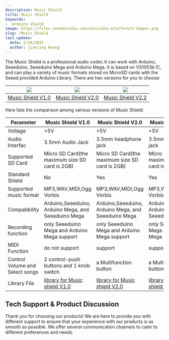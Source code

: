 ```yaml
---
description: Music Shield
title: Music Shield
keywords:
-  Arduino shield
image: https://files.seeedstudio.com/wiki/wiki-platform/S-tempor.png
slug: /Music_Shield
last_update:
  date: 2/16/2023
  author: jianjing Huang
---
```


<!-- ---
name: Music Shield
category: Discontinued
bzurl:
oldwikiname: Music_Shield
prodimagename:
bzprodimageurl:
surveyurl: https://www.research.net/r/Music_Shield
sku:
tags:
--- -->

The Music Shield is a professional audio codec.It can work with Arduino, Seeeduino, Seeeduino Mega and Arduino Mega. It is based on VS1053b IC, and can play a variety of music formats stored on MicroSD cards with the Seeed provided Arduino Library.
There are two versions for you to choose:

|![](https://files.seeedstudio.com/wiki/Music_Shield/img/Music1s_04.jpg)|![](https://files.seeedstudio.com/wiki/Music_Shield/img/Musicshield_01.jpg)|![](https://files.seeedstudio.com/wiki/Music_Shield/img/Musicshield_01.jpg)
|---|---|---|
|[Music Shield V1.0](https://seeeddoc.github.io/Music_Shield_V1.0/) |[Music Shield V2.0](https://seeeddoc.github.io/Music_Shield_V2.0/) |[Music Shield V2.2](https://seeeddoc.github.io/Music_Shield_V2.2/)

Here lists the comparison among various versions of Music Shield:

 |Parameter|Music Shield V1.0|Music Shield V2.0|Music Shield V2.2|
 |---|---|---|---|
 |Voltage|+5V|+5V|+5V|
 |Audio Interfac|3.5mm Audio Jack |3.5mm headphone jack| 3.5mm headphone jack|
 |Supported SD Card|Micro SD Card(the maximum size SD card is 2GB)|Micro SD Card(the maximum size SD card is 2GB)|Micro SD Card(the maximum size SD card is 2GB)|
 |Standard Shield|No|Yes|Yes|
 |Supported music format|MP3,WAV,MIDI,Ogg Vorbis|MP3,WAV,MIDI,Ogg Vorbis|MP3,WAV,MIDI,Ogg Vorbis|
 |Compatibility|Arduino,Seeeduino, Arduino Mega, and Seeeduino Mega|Arduino,Seeeduino, Arduino Mega, and Seeeduino Mega|Arduino,Seeeduino, Arduino Mega, and Seeeduino Mega|
 |Recording function|only Seeeduino Mega and Arduino Mega support|only Seeeduino Mega and Arduino Mega support| only Seeeduino Mega and Arduino Mega support|
 |MIDI Function|do not support| support| support
| Control Volume and Select songs|2 control-push buttons and 1 knob switch| a Multifunction button|a Multifunction button|
|Library File|[library for Music shield V1.0](https://files.seeedstudio.com/wiki/Music_Shield/res/MusicPlayer_v1_7.zip)|[library for Music shield V2.0](https://files.seeedstudio.com/wiki/Music_Shield/res/Music_shield_library_V1.0.zip)|[library for Music shield V2.2](https://files.seeedstudio.com/wiki/Music_Shield/res/Music_shield_library_V1.0.zip)|

## Tech Support & Product Discussion

Thank you for choosing our products! We are here to provide you with different support to ensure that your experience with our products is as smooth as possible. We offer several communication channels to cater to different preferences and needs.

<div class="button_tech_support_container">
<a href="https://forum.seeedstudio.com/" class="button_forum"></a> 
<a href="https://www.seeedstudio.com/contacts" class="button_email"></a>
</div>

<div class="button_tech_support_container">
<a href="https://discord.gg/eWkprNDMU7" class="button_discord"></a> 
<a href="https://github.com/Seeed-Studio/wiki-documents/discussions/69" class="button_discussion"></a>
</div>
